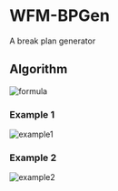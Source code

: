 # WFM-BPGen
A break plan generator

## Algorithm
![formula](https://user-images.githubusercontent.com/29302909/174585204-f9e0f4e9-d523-41b0-9bf4-c8bedb54bc13.png)
### Example 1
![example1](https://user-images.githubusercontent.com/29302909/174505715-420ab82a-e110-4222-a13e-5c8fee132b97.jpg)
### Example 2
![example2](https://user-images.githubusercontent.com/29302909/174505721-3e462fff-7a70-4897-baac-6728e82abee1.jpg)
